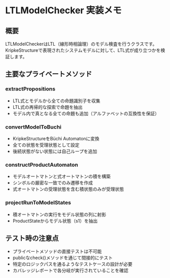 # LTLModelChecker 実装メモ

## 概要
LTLModelCheckerはLTL（線形時相論理）のモデル検査を行うクラスです。KripkeStructureで表現されたシステムモデルに対して、LTL式が成り立つかを検証します。

## 主要なプライベートメソッド

### extractPropositions
- LTL式とモデルから全ての命題識別子を収集
- LTL式の再帰的な探索で命題を抽出
- モデル内で真となる全ての命題も追加（アルファベットの互換性を保証）

### convertModelToBuchi
- KripkeStructureをBüchi Automatonに変換
- 全ての状態を受理状態として設定
- 後続状態がない状態には自己ループを追加

### constructProductAutomaton
- モデルオートマトンと式オートマトンの積を構築
- シンボルの厳密な一致でのみ遷移を作成
- 式オートマトンの受理状態を含む積状態のみが受理状態

### projectRunToModelStates
- 積オートマトンの実行をモデル状態の列に射影
- ProductStateからモデル状態（s1）を抽出

## テスト時の注意点
- プライベートメソッドの直接テストは不可能
- publicなcheck()メソッドを通じて間接的にテスト
- 特定のロジックパスを通るようなテストケースの設計が必要
- カバレッジレポートで各分岐が実行されていることを確認